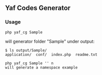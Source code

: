 ## Yaf Codes Generator

### Usage
```
php yaf_cg Sample
```

will generator folder "Sample" under output:
```
$ ls output/Sample/
application/  conf/  index.php  readme.txt
```
```
php yaf_cg Sample '' n
will generate a namespace example
```
